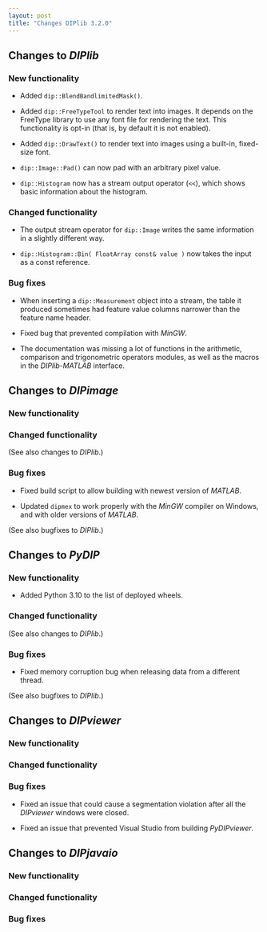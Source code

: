 ```yaml
---
layout: post
title: "Changes DIPlib 3.2.0"
---
```


## Changes to *DIPlib*

### New functionality

- Added `dip::BlendBandlimitedMask()`.

- Added `dip::FreeTypeTool` to render text into images. It depends on the FreeType library to use any font file
  for rendering the text. This functionality is opt-in (that is, by default it is not enabled).

- Added `dip::DrawText()` to render text into images using a built-in, fixed-size font.

- `dip::Image::Pad()` can now pad with an arbitrary pixel value.

- `dip::Histogram` now has a stream output operator (`<<`), which shows basic information about the histogram.

### Changed functionality

- The output stream operator for `dip::Image` writes the same information in a slightly different way.

- `dip::Histogram::Bin( FloatArray const& value )` now takes the input as a const reference.

### Bug fixes

- When inserting a `dip::Measurement` object into a stream, the table it produced sometimes had feature value columns
  narrower than the feature name header.

- Fixed bug that prevented compilation with *MinGW*.

- The documentation was missing a lot of functions in the arithmetic, comparison and trigonometric operators modules,
  as well as the macros in the *DIPlib*-*MATLAB* interface.




## Changes to *DIPimage*

### New functionality

### Changed functionality

(See also changes to *DIPlib*.)

### Bug fixes

- Fixed build script to allow building with newest version of *MATLAB*.

- Updated `dipmex` to work properly with the *MinGW* compiler on Windows, and with older versions of *MATLAB*.

(See also bugfixes to *DIPlib*.)




## Changes to *PyDIP*

### New functionality

- Added Python 3.10 to the list of deployed wheels.

### Changed functionality

(See also changes to *DIPlib*.)

### Bug fixes

- Fixed memory corruption bug when releasing data from a different thread.

(See also bugfixes to *DIPlib*.)




## Changes to *DIPviewer*

### New functionality

### Changed functionality

### Bug fixes

- Fixed an issue that could cause a segmentation violation after all the *DIPviewer* windows were closed.

- Fixed an issue that prevented Visual Studio from building *PyDIPviewer*.




## Changes to *DIPjavaio*

### New functionality

### Changed functionality

### Bug fixes
